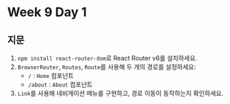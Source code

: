 # Week 9 Day 1

## 지문

1. `npm install react-router-dom`로 React Router v6를 설치하세요.  
2. `BrowserRouter`, `Routes`, `Route`를 사용해 두 개의 경로를 설정하세요:  
   - `/` : `Home` 컴포넌트  
   - `/about` : `About` 컴포넌트  
3. `Link`를 사용해 네비게이션 메뉴를 구현하고, 경로 이동이 동작하는지 확인하세요.
